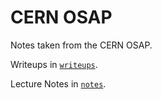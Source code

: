 # CERN OSAP

Notes taken from the CERN OSAP.

Writeups in [`writeups`](./writeups/).

Lecture Notes in [`notes`](./notes/).
